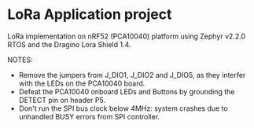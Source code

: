 # LoRa Application project
LoRa implementation on nRF52 (PCA10040) platform using Zephyr v2.2.0 RTOS and the Dragino Lora Shield 1.4. 

NOTES:
* Remove the jumpers from J_DIO1, J_DIO2 and J_DIO5, as they interfer with the LEDs on the PCA10040 board.
* Defeat the PCA10040 onboard LEDs and Buttons by grounding the DETECT pin on header P5.
* Don't run the SPI bus clock below 4MHz: system crashes due to unhandled BUSY errors from SPI controller.
